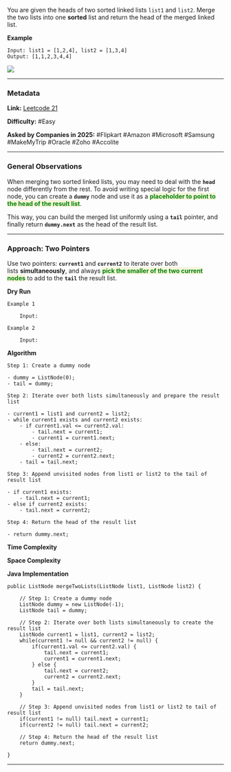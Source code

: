 
You are given the heads of two sorted linked lists `list1` and `list2`. Merge the two lists into one **sorted** list and return the head of the merged linked list.

**Example**

```
Input: list1 = [1,2,4], list2 = [1,3,4]
Output: [1,1,2,3,4,4]
```

![](https://assets.leetcode.com/uploads/2020/10/03/merge_ex1.jpg)

---
### Metadata

**Link:** [Leetcode 21](https://leetcode.com/problems/merge-two-sorted-lists/description/)

**Difficulty:** #Easy 

**Asked by Companies in 2025:** #Flipkart #Amazon #Microsoft #Samsung #MakeMyTrip #Oracle #Zoho #Accolite

---
### General Observations

When merging two sorted linked lists, you may need to deal with the **`head`** node differently from the rest. To avoid writing special logic for the first node, you can create a **`dummy`** node and use it as a <span style="color:green;font-weight:bold;background:beige;">placeholder to point to the head of the result list</span>.

This way, you can build the merged list uniformly using a **`tail`** pointer, and finally return **`dummy.next`** as the head of the result list.

---
### Approach: Two Pointers

Use two pointers: **`current1`** and **`current2`** to iterate over both lists **simultaneously**, and always <span style="color:green;font-weight:bold;background:beige;">pick the smaller of the two current nodes</span> to add to the **`tail`** the result list.

**Dry Run**

```
Example 1

	Input: 
```

```
Example 2

	Input: 
```

**Algorithm**

```
Step 1: Create a dummy node 

- dummy = ListNode(0);
- tail = dummy;
```

```
Step 2: Iterate over both lists simultaneously and prepare the result list

- current1 = list1 and current2 = list2;
- while current1 exists and current2 exists:
	- if current1.val <= current2.val:
		- tail.next = current1;
		- current1 = current1.next;
	- else:
		- tail.next = current2;
		- current2 = current2.next;
	- tail = tail.next;
```

```
Step 3: Append unvisited nodes from list1 or list2 to the tail of result list

- if current1 exists:
	- tail.next = current1;
- else if current2 exists:
	- tail.next = current2;
```

```
Step 4: Return the head of the result list

- return dummy.next;
```

**Time Complexity**

**Space Complexity**

**Java Implementation**

```
public ListNode mergeTwoLists(ListNode list1, ListNode list2) {

	// Step 1: Create a dummy node
	ListNode dummy = new ListNode(-1);
	ListNode tail = dummy;

	// Step 2: Iterate over both lists simultaneously to create the result list
	ListNode current1 = list1, current2 = list2;
	while(current1 != null && current2 != null) {
		if(current1.val <= current2.val) {
			tail.next = current1;
			current1 = current1.next;
		} else {
			tail.next = current2;
			current2 = current2.next;
		}
		tail = tail.next;
	}

	// Step 3: Append unvisited nodes from list1 or list2 to tail of result list
	if(current1 != null) tail.next = current1;
	if(current2 != null) tail.next = current2;

	// Step 4: Return the head of the result list
	return dummy.next;

}
```

---